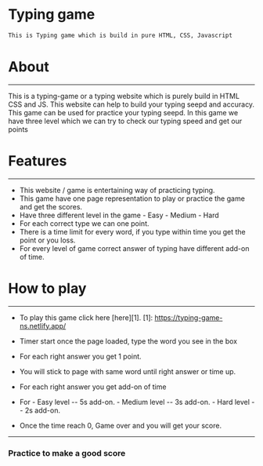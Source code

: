 # Typing game
``` bash
This is Typing game which is build in pure HTML, CSS, Javascript
```
# About
***
This is a typing-game or a typing website which is purely build in HTML CSS and JS. This website can help to build your typing seepd and accuracy.
This game can be used for practice your typing seepd.
In this game we have three level which we can try to check our typing speed and get our points

# Features
***
+ This website / game is entertaining way of practicing typing.
+ This game have one page representation to play or practice the game and get the scores.
+ Have three different level in the game - Easy
                                         - Medium
                                         - Hard
+ For each correct type we can one point.
+ There is a time limit for every word, if you type within time you get the point or you loss.
+ For every level of game correct answer of typing have different add-on of time.

# How to play
***

+ To play this game click here [here][1].
  [1]: https://typing-game-ns.netlify.app/

+ Timer start once the page loaded, type the word you see in the box
+ For each right answer you get 1 point.
+ You will stick to page with same word until right answer or time up.
+ For each right answer you get add-on of time
+ For 
      - Easy level -- 5s add-on.
      - Medium level -- 3s add-on.
      - Hard level -- 2s add-on.
      
+ Once the time reach 0, Game over and you will get your score.

*** 

### Practice to make a good score
